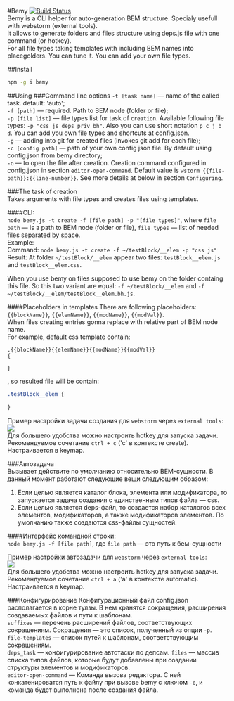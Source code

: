 #Bemy
[![Build Status][travis-image]][travis-url]  
Bemy is a CLI helper for auto-generation BEM structure. Specialy usefull with webstorm (external tools).  
It allows to generate folders and files structure using deps.js file with one command (or hotkey).  
For all file types taking templates with including BEM names into placegolders. You can tune it. You can add your own file types.

##Install

```bash
npm -g i bemy
```
##Using
###Command line options
`-t [task name]` — name of the called task. default: 'auto';  
`-f [path]` — required. Path to BEM node (folder or file);  
`-p [file list]` — file types list for task of `creation`. Available following file types: `-p "css js deps priv bh"`. Also you can use short notation `p c j b d`. You can add you own file types and shortcuts at config.json.  
`-g` — adding into git for created files (invokes git add for each file);  
`-c [config path]` — path of your own config json file. By default using config.json from bemy directory;  
`-o` — to open the file after creation. Creation command configured in config.json in section `editor-open-command`. Default value is `wstorm {{file-path}}:{{line-number}}`. See more details at below in section `Configuring`.

###The task of creation  
Takes arguments with file types and creates files using templates.

####CLI:  
`node bemy.js -t create -f [file path] -p "[file types]"`, where `file path` — is a path to BEM node (folder or file), `file types` — list of needed files separated by space.  
Example:  
Command: `node bemy.js -t create -f ~/testBlock/__elem -p "css js"`  
Result: At folder `~/testBlock/__elem` appear two files: `testBlock__elem.js` and `testBlock__elem.css`.  

When you use bemy on files supposed to use bemy on the folder containg this file. So this two variant are equal: `-f ~/testBlock/__elem` and `-f ~/testBlock/__elem/testBlock__elem.bh.js`.  

####Placeholders in templates
There are following placeholders: `{{blockName}}`, `{{elemName}}`, `{{modName}}`, `{{modVal}}`.  
When files creating entries gonna replace with relative part of BEM node name.  
For example, default css template contain:
```
.{{blockName}}{{elemName}}{{modName}}{{modVal}}
{
   
}
```
, so resulted file will be contain:
```css
.testBlock__elem {
   
}
```

Пример настройки задачи создания для `webstorm` через `external tools`:  
![](https://cloud.githubusercontent.com/assets/769992/6200667/69699e40-b4a4-11e4-88bb-904ee8f1d99a.png)  
Для большего удобства можно настроить hotkey для запуска задачи. Рекомендуемое сочетание `ctrl + c` ('c' в контексте create). Настраивается в keymap.

###Автозадача  
Вызывает действите по умолчанию относительно BEM-сущности. В данный момент работают следующие вещи следующим образом:  
1. Если целью является каталог блока, элемента или модификатора, то запускается задача создания с единственным типов файла — css.
2. Если целью является deps-файл, то создается набор каталогов всех элементов, модификаторов, а также модификаторов элементов. По умолчанию также создаются css-файлы сущностей.

####Интерфейс командной строки:  
`node bemy.js -f [file path]`, где `file path` — это путь к бем-сущности  

Пример настройки автозадачи для `webstorm` через `external tools`:  
![](https://cloud.githubusercontent.com/assets/769992/6200662/3af8147e-b4a4-11e4-8589-63a607849c32.png)  
Для большего удобства можно настроить hotkey для запуска задачи. Рекомендуемое сочетание `ctrl + a` ('a' в контексте automatic). Настраивается в keymap.

###Конфигурирование
Конфигурационный файл config.json располагается в корне тулзы. В нем хранятся сокращения, расширения создаваемых файлов и пути к шаблонам.  
`suffixes` — перечень расширений файлов, соответствующих сокращениям. Сокращения — это список, полученный из опции `-p`.  
`file-templates` — список путей к шаблонам, соответствующим сокращениям.  
`deps_task` — конфигурирование автотаски по депсам. `files` — массив списка типов файлов, которые будут добавлены при создании структуры элементов и модификаторов.  
`editor-open-command` — Команда вызова редактора. С ней конкатенироватся путь к файлу при вызове bemy с ключом `-o`, и команда будет выполнена после создания файла.

[travis-url]: http://travis-ci.org/f0rmat1k/bemy
[travis-image]: http://img.shields.io/travis/f0rmat1k/bemy.svg?branch=master&style=flat